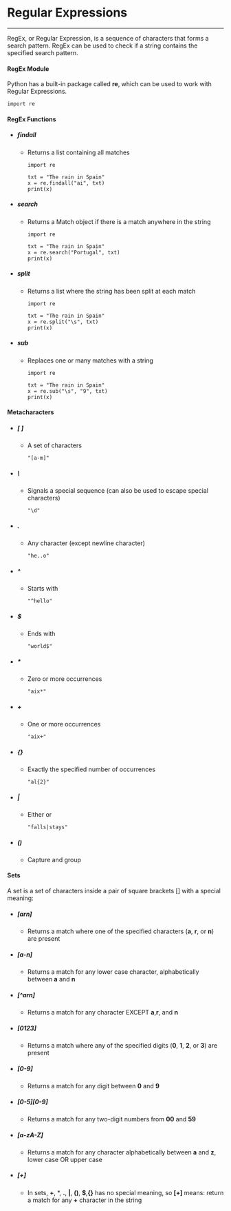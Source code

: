 # Regular Expressions
---

RegEx, or Regular Expression, is a sequence of characters that forms a search pattern.
RegEx can be used to check if a string contains the specified search pattern.

#### RegEx Module
Python has a built-in package called **re**, which can be used to work with Regular Expressions.
~~~~
import re 
~~~~

#### RegEx Functions
- ##### findall
  - Returns a list containing all matches
    ~~~~
    import re

    txt = "The rain in Spain"
    x = re.findall("ai", txt)
    print(x)
    ~~~~
- ##### search
  - Returns a Match object if there is a match anywhere in the string
    ~~~~
    import re

    txt = "The rain in Spain"
    x = re.search("Portugal", txt)
    print(x) 
    ~~~~
- ##### split
  - Returns a list where the string has been split at each match 
    ~~~~
    import re

    txt = "The rain in Spain"
    x = re.split("\s", txt)
    print(x) 
    ~~~~
- ##### sub
  - Replaces one or many matches with a string
    ~~~~
    import re

    txt = "The rain in Spain"
    x = re.sub("\s", "9", txt)
    print(x) 
    ~~~~

#### Metacharacters
- ##### [ ]
  - A set of characters
    ~~~~
    "[a-m]"
    ~~~~
- ##### \
  - Signals a special sequence (can also be used to escape special characters)
    ~~~~
    "\d"
    ~~~~
- ##### .
  - Any character (except newline character)
    ~~~~
    "he..o"
    ~~~~
- ##### ^
  - Starts with
    ~~~~
    "^hello"
    ~~~~
- ##### $
  - Ends with
    ~~~~    
    "world$"
    ~~~~
- ##### *
  - Zero or more occurrences
    ~~~~
    "aix*"
    ~~~~
- ##### +
  - One or more occurrences
    ~~~~
    "aix+"
    ~~~~
- ##### {}
  - Exactly the specified number of occurrences
    ~~~~
    "al{2}"
    ~~~~
- ##### |
  - Either or
    ~~~~
    "falls|stays"
    ~~~~
- ##### ()
  - Capture and group

#### Sets
A set is a set of characters inside a pair of square brackets [] with a special meaning:
- ##### [arn]
  - Returns a match where one of the specified characters (**a**, **r**, or **n**) are present
- ##### [a-n]
  - Returns a match for any lower case character, alphabetically between **a** and **n**
- ##### [^arn]
  - Returns a match for any character EXCEPT **a**,**r**, and **n**
- ##### [0123]
  - Returns a match where any of the specified digits (**0**, **1**, **2**, or **3**) are present
- ##### [0-9]
  - Returns a match for any digit between **0** and **9**
- ##### [0-5][0-9]
  - Returns a match for any two-digit numbers from **00** and **59**
- ##### [a-zA-Z]
  - Returns a match for any character alphabetically between **a** and **z**, lower case OR upper case
- ##### [+]
  - In sets, **+**, *, **.**, **|**, **()**, **$**,**{}** has no special meaning, so **[+]** means: return a match for any **+** character in the string
